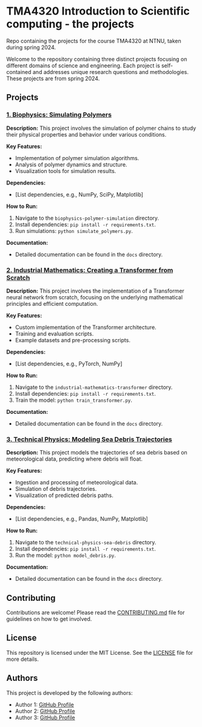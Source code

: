 # TMA4320 Introduction to Scientific computing - the projects
 Repo containing the projects for the course TMA4320 at NTNU, taken during spring 2024.

Welcome to the repository containing three distinct projects focusing on different domains of science and engineering. Each project is self-contained and addresses unique research questions and methodologies. These projects are from spring 2024.

## Projects

### [1. Biophysics: Simulating Polymers](Prosjekt1-BioFysikk)

**Description:**
This project involves the simulation of polymer chains to study their physical properties and behavior under various conditions.

**Key Features:**
- Implementation of polymer simulation algorithms.
- Analysis of polymer dynamics and structure.
- Visualization tools for simulation results.

**Dependencies:**
- [List dependencies, e.g., NumPy, SciPy, Matplotlib]

**How to Run:**
1. Navigate to the `biophysics-polymer-simulation` directory.
2. Install dependencies: `pip install -r requirements.txt`.
3. Run simulations: `python simulate_polymers.py`.

**Documentation:**
- Detailed documentation can be found in the `docs` directory.

### [2. Industrial Mathematics: Creating a Transformer from Scratch](Prosjekt2-IndustriellMatematikk)

**Description:**
This project involves the implementation of a Transformer neural network from scratch, focusing on the underlying mathematical principles and efficient computation.

**Key Features:**
- Custom implementation of the Transformer architecture.
- Training and evaluation scripts.
- Example datasets and pre-processing scripts.

**Dependencies:**
- [List dependencies, e.g., PyTorch, NumPy]

**How to Run:**
1. Navigate to the `industrial-mathematics-transformer` directory.
2. Install dependencies: `pip install -r requirements.txt`.
3. Train the model: `python train_transformer.py`.

**Documentation:**
- Detailed documentation can be found in the `docs` directory.

### [3. Technical Physics: Modeling Sea Debris Trajectories](Prosjekt3-TekniskFysikk)

**Description:**
This project models the trajectories of sea debris based on meteorological data, predicting where debris will float.

**Key Features:**
- Ingestion and processing of meteorological data.
- Simulation of debris trajectories.
- Visualization of predicted debris paths.

**Dependencies:**
- [List dependencies, e.g., Pandas, NumPy, Matplotlib]

**How to Run:**
1. Navigate to the `technical-physics-sea-debris` directory.
2. Install dependencies: `pip install -r requirements.txt`.
3. Run the model: `python model_debris.py`.

**Documentation:**
- Detailed documentation can be found in the `docs` directory.

## Contributing

Contributions are welcome! Please read the [CONTRIBUTING.md](CONTRIBUTING.md) file for guidelines on how to get involved.

## License

This repository is licensed under the MIT License. See the [LICENSE](LICENSE) file for more details.

## Authors

This project is developed by the following authors:

- Author 1: [GitHub Profile](https://github.com/author1)
- Author 2: [GitHub Profile](https://github.com/author2)
- Author 3: [GitHub Profile](https://github.com/author3)
